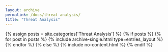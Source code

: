 ```yaml
---
layout: archive
permalink: /docs/threat-analysis/
title: "Threat Analysis"
---
```


{% assign posts = site.categories['Threat Analysis'] %}
{% if posts %}
  {% for post in posts %}
    {% include archive-single.html type=entries_layout %}
  {% endfor %}
{% else %}
  {% include no-content.html %}
{% endif %}
